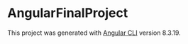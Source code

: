 # AngularFinalProject

This project was generated with [Angular CLI](https://github.com/angular/angular-cli) version 8.3.19.

